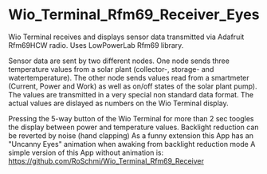 # Wio_Terminal_Rfm69_Receiver_Eyes

Wio Terminal receives and displays sensor data transmitted via Adafruit Rfm69HCW radio.
Uses LowPowerLab Rfm69 library.

Sensor data are sent by two different nodes. One node sends three temperature values from a solar plant (collector-, storage- and watertemperature).
The other node sends values read from a smartmeter (Current, Power and Work) as well as on/off states of the solar plant pump).
The values are transmitted in a very special non standard data format.
The actual values are dislayed as numbers on the Wio Terminal display.

Pressing the 5-way button of the Wio Terminal for more than 2 sec toogles the display between power and temperature values.
Backlight reduction can be reverted by noise (hand clapping)
As a funny extension this App has an "Uncanny Eyes" animation when awaking from backlight reduction mode
A simple version of this App without animation is: https://github.com/RoSchmi/Wio_Terminal_Rfm69_Receiver


